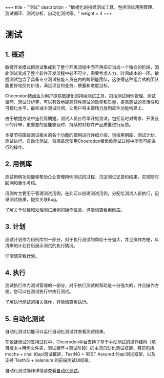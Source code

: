 +++
title = "测试"
description = "敏捷化的持续测试工具，包括测试用例管理、测试循环、测试分析、自动化测试等。"
weight = 4
+++

# 测试

## 1. 概述

敏捷开发模式把测试集成到了整个开发流程中而不再把它当成一个独立的阶段，因此测试变成了整个软件开发流程中必不可少，需要考虑人力、时间成本的一环。敏捷测试包含了具备专业测试技能人员在内的跨职能团队，这使得这种组合式的团队能更好地交付价值，满足项目的业务、质量和进度目标。

Choerodon猪齿鱼为用户提供敏捷化的持续测试工具，包括测试用例管理、测试循环、测试分析等，可以有效地提高软件测试的效率和质量，提高测试的灵活性和可视化水平，最终减少测试时间，让用户将主要精力放到软件功能构建上。

由于敏捷方法中迭代周期短，测试人员应尽早开始测试，包括及时对需求、开发设计的评审，更重要的是能够及时、持续的对软件产品质量进行反馈。

本章节将围绕测试相关的各个功能的使用进行详细介绍，包括用例库、测试计划、测试执行、自动化测试，将涵盖您使用Choerodon猪齿鱼测试过程中所有可能进行的操作。

## 2. 用例库

测试用例功能能够帮助企业管理用例测试的过程，沉淀测试记录和结果，实现随时回溯和量化考核。

用例库主要用于管理测试用例，在此可以创建测试用例，分配给测试人员执行，记录测试结果，提交关联Bug。

了解关于创建和处理测试用例的操作信息，详情请查看[用例库](./store)。

## 3. 计划

测试计划作为用例库的一部分，对于执行测试的帮助十分强大，并且操作方便，以清晰的计划日历展示测试的执行情况。

详情请查看[计划](./plan)。

## 4. 执行

测试执行作为测试管理的一部分，对于执行测试的帮助是十分强大的，并且操作方便。您可以在测试执行中执行测试。

了解执行测试的相关操作，详情请查看[执行](./execution)。

## 5. 自动化测试

自动化测试功能可以运行自动化测试并查看测试结果。

在敏捷测试的支持过程中，Choerodon平台支持了基于手动测试的操作结构（项目版本->用例文件夹，测试循环->测试阶段）的主流自动化测试框架。目前包括 mocha + chai 的api测试框架，TestNG + REST Assured 的api测试框架，以及支持 TestNG + selenium 的前端测试UI框架。

自动化测试操作详情请查看[自动化测试](./automation)。
